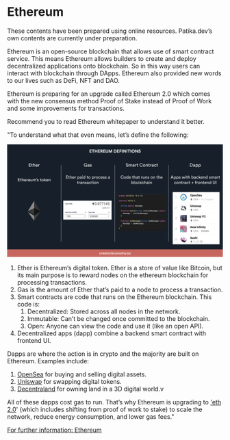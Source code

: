 # Ethereum

These contents have been prepared using online resources. Patika.dev’s own contents are currently under preparation.


Ethereum is an open-source blockchain that allows use of smart contract service. This means Ethereum allows builders to create and deploy decentralized applications onto blockchain. So in this way users can interact with blockchain through DApps. Ethereum also provided new words to our lives such as DeFi, NFT and DAO.  

Ethereum is preparing for an upgrade called Ethereum 2.0 which comes with the new consensus method Proof of Stake instead of Proof of Work and some improvements for transactions.

Recommend you to read Ethereum whitepaper to understand it better.

"To understand what that even means, let’s define the following:

![ethereum definitions](https://raw.githubusercontent.com/Kodluyoruz/taskforce/main/Web3/ethereum/figures/ethereum.png)

1. Ether is Ethereum’s digital token. Ether is a store of value like Bitcoin, but its main purpose is to reward nodes on the ethereum blockchain for processing transactions.
2. Gas is the amount of Ether that’s paid to a node to process a transaction. 
3. Smart contracts are code that runs on the Ethereum blockchain. This code is:
    1. Decentralized: Stored across all nodes in the network.
    2. Immutable: Can’t be changed once committed to the blockchain.
    3. Open: Anyone can view the code and use it (like an open API).
4. Decentralized apps (dapp) combine a backend smart contract with frontend UI.

Dapps are where the action is in crypto and the majority are built on Ethereum. Examples include:

1. [OpenSea](https://opensea.io/) for buying and selling digital assets.
2. [Uniswap](https://app.uniswap.org/#/swap?utm_source=StateOfTheDApps) for swapping digital tokens.
3. [Decentraland](https://decentraland.org/) for owning land in a 3D digital world.v

All of these dapps cost gas to run. That’s why Ethereum is upgrading to ['eth 2.0](https://ethereum.org/en/eth2/)' (which includes shifting from proof of work to stake) to scale the network, reduce energy consumption, and lower gas fees."

[For further information: Ethereum](https://creatoreconomy.so/p/curious-beginner-guide-to-crypto?s=r)























